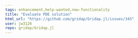 ```yaml
---
tags: enhancement,help-wanted,new-functionality
title: "Evaluate PDE solution"
html_url: "https://github.com/gridap/Gridap.jl/issues/345"
user: jw3126
repo: gridap/Gridap.jl
---
```


